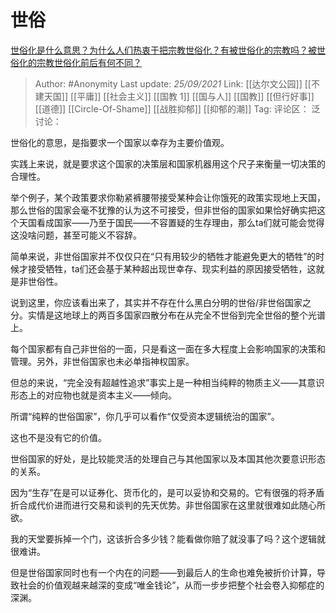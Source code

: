# 世俗
[世俗化是什么意思？为什么人们热衷于把宗教世俗化？有被世俗化的宗教吗？被世俗化的宗教世俗化前后有何不同？](https://www.zhihu.com/question/30268809/answer/2129217483)

> Author: #Anonymity
> Last update: *25/09/2021*
> Link: [[达尔文公园]] [[不建天国]] [[平庸]] [[社会主义]] [[国教 1]] [[国与人]] [[国教]] [[但行好事]] [[道德]] [[Circle-Of-Shame]] [[战胜抑郁]] [[抑郁的潮]]
> Tag:
> 评论区：
> 泛讨论：

世俗化的意思，是指要求一个国家以幸存为主要价值观。

实践上来说，就是要求这个国家的决策层和国家机器用这个尺子来衡量一切决策的合理性。

举个例子，某个政策要求你勒紧裤腰带接受某种会让你饿死的政策实现地上天国，那么世俗的国家会毫不犹豫的认为这不可接受，但非世俗的国家如果恰好确实把这个天国看成国家——乃至于国民——不容置疑的生存理由，那么ta们就可能会觉得这没啥问题，甚至可能义不容辞。

简单来说，非世俗国家并不仅仅只在“只有用较少的牺牲才能避免更大的牺牲”的时候才接受牺牲，ta们还会基于某种超出现世幸存、现实利益的原因接受牺牲，这就是非世俗性。

说到这里，你应该看出来了，其实并不存在什么黑白分明的世俗/非世俗国家之分。实情是这地球上的两百多国家四散分布在从完全不世俗到完全世俗的整个光谱上。

每个国家都有自己非世俗的一面，只是看这一面在多大程度上会影响国家的决策和管理。另外，非世俗国家也未必单指神权国家。

但总的来说，“完全没有超越性追求”事实上是一种相当纯粹的物质主义——其意识形态上的对应物也就是资本主义——倾向。

所谓“纯粹的世俗国家”，你几乎可以看作“仅受资本逻辑统治的国家”。

这也不是没有它的价值。

世俗国家的好处，是比较能灵活的处理自己与其他国家以及本国其他次要意识形态的关系。

因为“生存”在是可以证券化、货币化的，是可以妥协和交易的。它有很强的将矛盾折合成代价进而进行交易和谈判的先天优势。非世俗国家在这里就很难如此随心所欲。

我的天堂要拆掉一个门，这该折合多少钱？能看做你赔了就没事了吗？这个逻辑就很难讲。

但是世俗国家同时也有一个内在的问题——到最后人的生命也难免被折价计算，导致社会的价值观越来越深的变成“唯金钱论”，从而一步步把整个社会卷入抑郁症的深渊。
